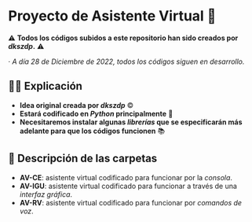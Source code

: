 # Proyecto de Asistente Virtual 🤖

⚠ **Todos los códigos subidos a este repositorio han sido creados por *dkszdp*.** ⚠

· *A día 28 de Diciembre de 2022, todos los códigos siguen en desarrollo.*


## 👨‍🏫 Explicación
- **Idea original creada por *dkszdp*** ©
- **Estará codificado en *Python* principalmente** 🐍
- **Necesitaremos instalar algunas *librerías* que se especificarán más adelante para que los códigos funcionen** 📚


## 📁 Descripción de las carpetas
- **AV-CE**: asistente virtual codificado para funcionar por la *consola*.
- **AV-IGU**: asistente virtual codificado para funcionar a través de una *interfaz gráfica*.
- **AV-RV**: asistente virtual codificado para funcionar por *comandos de voz*.